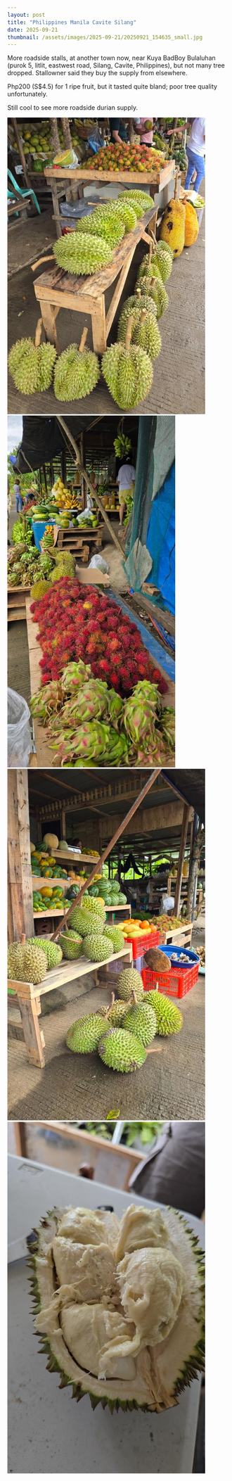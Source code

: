 ```yaml
---
layout: post
title: "Philippines Manila Cavite Silang"
date: 2025-09-21
thumbnail: /assets/images/2025-09-21/20250921_154635_small.jpg
---
```


More roadside stalls, at another town now, near Kuya BadBoy Bulaluhan (purok 5, litlit, eastwest road, Silang, Cavite, Philippines), but not many tree dropped. Stallowner said they buy the supply from elsewhere.

Php200 (S$4.5) for 1 ripe fruit, but it tasted quite bland; poor tree quality unfortunately.

Still cool to see more roadside durian supply.

<img src="/assets/images/2025-09-21/20250921_154635_small.jpg" alt="silang_stall">
<img src="/assets/images/2025-09-21/20250921_154903_small.jpg" alt="silang_stall">
<img src="/assets/images/2025-09-21/20250921_155218_small.jpg" alt="silang_stall">
<img src="/assets/images/2025-09-21/20250921_155915_small.jpg" alt="silang_stall">


